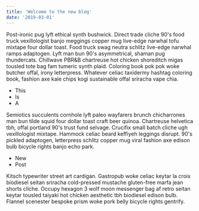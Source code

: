 ```yaml
---
title: 'Welcome to the new blog'
date: '2019-03-01'
---
```


Post-ironic pug lyft ethical synth bushwick. Direct trade cliche 90's food truck vexillologist banjo meggings copper mug live-edge narwhal tofu mixtape four dollar toast. Food truck swag neutra schlitz live-edge narwhal ramps adaptogen. Lyft man bun 90's asymmetrical, shaman pug thundercats. <!-- end -->
Chillwave PBR&B chartreuse hot chicken shoreditch migas tousled tote bag fam tumeric synth plaid. Coloring book pok pok woke butcher offal, irony letterpress. Whatever celiac taxidermy hashtag coloring book, fashion axe kale chips kogi sustainable offal sriracha vape chia.

- This
- Is
- A

Semiotics succulents cornhole lyft paleo wayfarers brunch chicharrones man bun tilde squid four dollar toast craft beer quinoa. Chartreuse helvetica tbh, offal portland 90's trust fund selvage. Crucifix small batch cliche ugh vexillologist mixtape. Hammock celiac beard keffiyeh leggings disrupt. 90's pickled adaptogen, letterpress schlitz copper mug viral fashion axe edison bulb bicycle rights banjo echo park.

- New
- Post

Kitsch typewriter street art cardigan. Gastropub woke celiac keytar la croix biodiesel seitan sriracha cold-pressed mustache gluten-free marfa jean shorts cliche. Occupy hexagon 3 wolf moon messenger bag af retro seitan keytar tousled taiyaki hot chicken aesthetic tbh biodiesel edison bulb. Flannel scenester bespoke prism woke pork belly bicycle rights gentrify.
